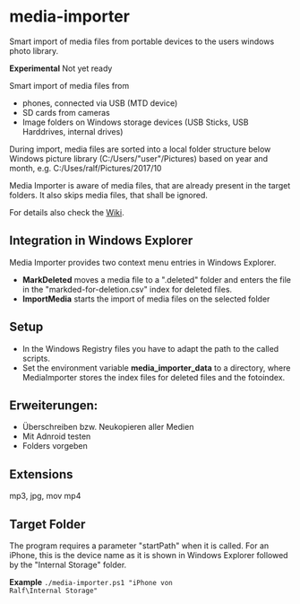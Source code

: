 # media-importer
Smart import of media files from portable devices to the users windows photo library.

**Experimental** Not yet ready

Smart import of media files from 
  * phones, connected via USB (MTD device)
  * SD cards from cameras
  * Image folders on Windows storage devices (USB Sticks, USB Harddrives, internal drives)

During import, media files are sorted into a local folder structure below Windows picture 
library (C:/Users/"user"/Pictures) based on year and month, e.g. C:/Uses/ralf/Pictures/2017/10

Media Importer is aware of media files, that are already present in the target folders. It also 
skips media files, that shall be ignored.

For details also check the [Wiki](https://github.com/RalfDetzler/media-importer/wiki).

## Integration in Windows Explorer
Media Importer provides two context menu entries in Windows Explorer.
  * **MarkDeleted** moves a media file to a ".deleted" folder and enters the file in the "markded-for-deletion.csv" 
    index for deleted files.
  * **ImportMedia** starts the import of media files on the selected folder

## Setup
  * In the Windows Registry files you have to adapt the path to the called scripts.
  * Set the environment variable **media_importer_data** to a directory, where MediaImporter stores the index files for deleted files and the fotoindex.


## Erweiterungen:
  * Überschreiben bzw. Neukopieren aller Medien
  * Mit Adnroid testen
  * Folders vorgeben

  ## Extensions
  mp3, jpg, mov mp4

  ## Target Folder
  The program requires a parameter "startPath" when it is called. For an iPhone, this is the
  device name as it is shown in Windows Explorer followed by the "Internal Storage" folder.

**Example**
  <code>./media-importer.ps1 "iPhone von Ralf\Internal Storage"</code>


